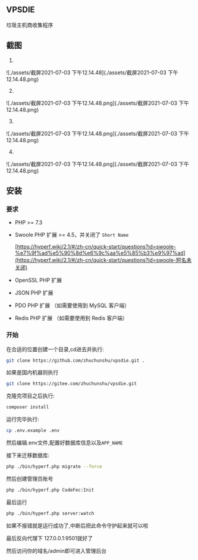 ## VPSDIE

垃圾主机商收集程序

## 截图

1.

![./assets/截屏2021-07-03 下午12.14.48](./assets/截屏2021-07-03 下午12.14.48.png)

2.

![./assets/截屏2021-07-03 下午12.14.48.png](./assets/截屏2021-07-03 下午12.14.48.png)

3.

![./assets/截屏2021-07-03 下午12.14.48.png](./assets/截屏2021-07-03 下午12.14.48.png)

4.

![./assets/截屏2021-07-03 下午12.14.48.png](./assets/截屏2021-07-03 下午12.14.48.png)

## 安装

### 要求

- PHP >= 7.3

- Swoole PHP 扩展 >= 4.5，并关闭了 `Short Name`

  [https://hyperf.wiki/2.1/#/zh-cn/quick-start/questions?id=swoole-%e7%9f%ad%e5%90%8d%e6%9c%aa%e5%85%b3%e9%97%ad](https://hyperf.wiki/2.1/#/zh-cn/quick-start/questions?id=swoole-短名未关闭)

- OpenSSL PHP 扩展

- JSON PHP 扩展

- PDO PHP 扩展 （如需要使用到 MySQL 客户端）

- Redis PHP 扩展 （如需要使用到 Redis 客户端）

### 开始

在合适的位置创建一个目录,cd进去并执行:

```bash
git clone https://github.com/zhuchunshu/vpsdie.git .
```

如果是国内机器则执行

```bash
git clone https://gitee.com/zhuchunshu/vpsdie.git
```

克隆完项目之后执行:

```bash
composer install
```

运行完毕执行:

```bash
cp .env.example .env
```

然后编辑.env文件,配置好数据库信息以及`APP_NAME`

接下来迁移数据库:

```bash
php ./bin/hyperf.php migrate --force
```

然后创建管理员账号

```bash
php ./bin/hyperf.php CodeFec:Init
```

最后运行

```bash
php ./bin/hyperf.php server:watch
```

如果不报错就是运行成功了,中断后把此命令守护起来就可以啦

最后反向代理下 127.0.0.1:9501就好了

然后访问你的域名/admin即可进入管理后台

